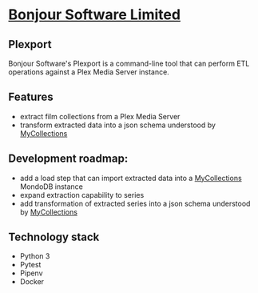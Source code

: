 # [Bonjour Software Limited](https://bonjoursoftware.com/)

## Plexport

Bonjour Software's Plexport is a command-line tool that can perform ETL operations against a Plex Media Server instance.

## Features

* extract film collections from a Plex Media Server
* transform extracted data into a json schema understood by [MyCollections](https://github.com/bonjoursoftware/mycollections)

## Development roadmap:

* add a load step that can import extracted data into a [MyCollections](https://github.com/bonjoursoftware/mycollections) MondoDB instance
* expand extraction capability to series
* add transformation of extracted series into a json schema understood by [MyCollections](https://github.com/bonjoursoftware/mycollections)

## Technology stack

- Python 3
- Pytest
- Pipenv
- Docker
